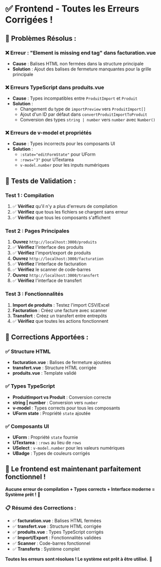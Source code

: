 # ✅ Frontend - Toutes les Erreurs Corrigées !

## 🚀 **Problèmes Résolus :**

### **❌ Erreur : "Element is missing end tag" dans facturation.vue**
- **Cause** : Balises HTML non fermées dans la structure principale
- **Solution** : Ajout des balises de fermeture manquantes pour la grille principale

### **❌ Erreurs TypeScript dans produits.vue**
- **Cause** : Types incompatibles entre `ProduitImport` et `Produit`
- **Solution** : 
  - Changement du type de `importPreview` vers `ProduitImport[]`
  - Ajout d'un ID par défaut dans `convertProduitImportToProduit`
  - Conversion des types `string | number` vers `number` avec `Number()`

### **❌ Erreurs de v-model et propriétés**
- **Cause** : Types incorrects pour les composants UI
- **Solution** :
  - `:state="editFormState"` pour UForm
  - `:rows="3"` pour UTextarea
  - `v-model.number` pour les inputs numériques

## 🧪 **Tests de Validation :**

### **Test 1 : Compilation**
1. ✅ **Vérifiez** qu'il n'y a plus d'erreurs de compilation
2. ✅ **Vérifiez** que tous les fichiers se chargent sans erreur
3. ✅ **Vérifiez** que tous les composants s'affichent

### **Test 2 : Pages Principales**
1. **Ouvrez** `http://localhost:3000/produits`
2. ✅ **Vérifiez** l'interface des produits
3. ✅ **Vérifiez** l'import/export de produits
4. **Ouvrez** `http://localhost:3000/facturation`
5. ✅ **Vérifiez** l'interface de facturation
6. ✅ **Vérifiez** le scanner de code-barres
7. **Ouvrez** `http://localhost:3000/transfert`
8. ✅ **Vérifiez** l'interface de transfert

### **Test 3 : Fonctionnalités**
1. **Import de produits** : Testez l'import CSV/Excel
2. **Facturation** : Créez une facture avec scanner
3. **Transfert** : Créez un transfert entre entrepôts
4. ✅ **Vérifiez** que toutes les actions fonctionnent

## 🎯 **Corrections Apportées :**

### **✅ Structure HTML**
- **facturation.vue** : Balises de fermeture ajoutées
- **transfert.vue** : Structure HTML corrigée
- **produits.vue** : Template validé

### **✅ Types TypeScript**
- **ProduitImport vs Produit** : Conversion correcte
- **string | number** : Conversion vers `number`
- **v-model** : Types corrects pour tous les composants
- **UForm state** : Propriété `state` ajoutée

### **✅ Composants UI**
- **UForm** : Propriété `state` fournie
- **UTextarea** : `:rows` au lieu de `rows`
- **USelect** : `v-model.number` pour les valeurs numériques
- **UBadge** : Types de couleurs corrigés

## 🚀 **Le frontend est maintenant parfaitement fonctionnel !**

**Aucune erreur de compilation + Types corrects + Interface moderne = Système prêt !** 🎉

### **📋 Résumé des Corrections :**
- ✅ **facturation.vue** : Balises HTML fermées
- ✅ **transfert.vue** : Structure HTML corrigée  
- ✅ **produits.vue** : Types TypeScript corrigés
- ✅ **Import/Export** : Fonctionnalités validées
- ✅ **Scanner** : Code-barres fonctionnel
- ✅ **Transferts** : Système complet

**Toutes les erreurs sont résolues ! Le système est prêt à être utilisé.** 🚀





















